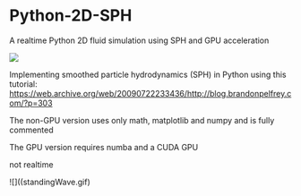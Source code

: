# Python-2D-SPH
A realtime Python 2D fluid simulation using SPH and GPU acceleration

![](damBreak.gif)

Implementing smoothed particle hydrodynamics (SPH) in Python using this tutorial:
https://web.archive.org/web/20090722233436/http://blog.brandonpelfrey.com/?p=303

The non-GPU version uses only math, matplotlib and numpy and is fully commented

The GPU version requires numba and a CUDA GPU

not realtime

![]((standingWave.gif)
